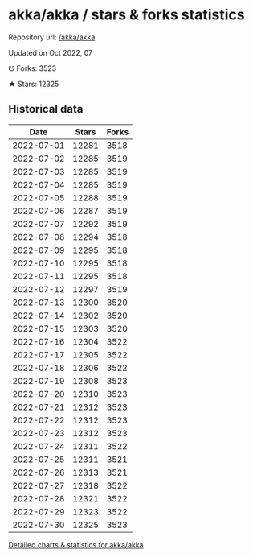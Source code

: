 # akka/akka / stars & forks statistics

Repository url: [/akka/akka](https://github.com/akka/akka)

Updated on Oct 2022, 07

☋ Forks: 3523

★ Stars: 12325

## Historical data
| Date | Stars | Forks |
|------|-------|-------|
| 2022-07-01 | 12281 | 3518 | 
| 2022-07-02 | 12285 | 3519 | 
| 2022-07-03 | 12285 | 3519 | 
| 2022-07-04 | 12285 | 3519 | 
| 2022-07-05 | 12288 | 3519 | 
| 2022-07-06 | 12287 | 3519 | 
| 2022-07-07 | 12292 | 3519 | 
| 2022-07-08 | 12294 | 3518 | 
| 2022-07-09 | 12295 | 3518 | 
| 2022-07-10 | 12295 | 3518 | 
| 2022-07-11 | 12295 | 3518 | 
| 2022-07-12 | 12297 | 3519 | 
| 2022-07-13 | 12300 | 3520 | 
| 2022-07-14 | 12302 | 3520 | 
| 2022-07-15 | 12303 | 3520 | 
| 2022-07-16 | 12304 | 3522 | 
| 2022-07-17 | 12305 | 3522 | 
| 2022-07-18 | 12306 | 3522 | 
| 2022-07-19 | 12308 | 3523 | 
| 2022-07-20 | 12310 | 3523 | 
| 2022-07-21 | 12312 | 3523 | 
| 2022-07-22 | 12312 | 3523 | 
| 2022-07-23 | 12312 | 3523 | 
| 2022-07-24 | 12311 | 3522 | 
| 2022-07-25 | 12311 | 3521 | 
| 2022-07-26 | 12313 | 3521 | 
| 2022-07-27 | 12318 | 3522 | 
| 2022-07-28 | 12321 | 3522 | 
| 2022-07-29 | 12323 | 3522 | 
| 2022-07-30 | 12325 | 3523 | 


[Detailed charts & statistics for akka/akka](https://reviewgithub.com/rep/akka/akka)
